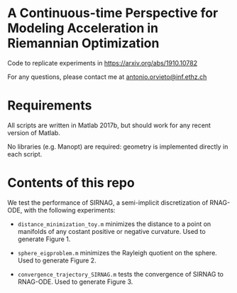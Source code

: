# A Continuous-time Perspective for Modeling Acceleration in Riemannian Optimization
Code to replicate experiments in https://arxiv.org/abs/1910.10782

For any questions, please contact me at antonio.orvieto@inf.ethz.ch

# Requirements
All scripts are written in Matlab 2017b, but should work for any recent version of Matlab. 

No libraries (e.g. Manopt) are required: geometry is implemented directly in each script.

# Contents of this repo

We test the performance of SIRNAG, a semi-implicit discretization of RNAG-ODE, with the following experiments:

 - `distance_minimization_toy.m` minimizes the distance to a point on manifolds of any costant positive or negative curvature. Used to generate Figure 1.

 - `sphere_eigproblem.m` minimizes the Rayleigh quotient on the sphere. Used to generate Figure 2.
 
 - `convergence_trajectory_SIRNAG.m` tests the convergence of SIRNAG to RNAG-ODE. Used to generate Figure 3.
